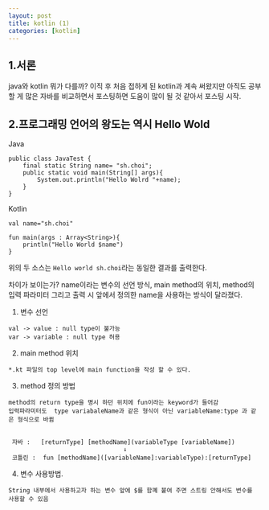 ```yaml
---
layout: post
title: kotlin (1)
categories: [kotlin]
---
```



1.서론
---
java와 kotlin 뭐가 다를까? 이직 후 처음 접하게 된 kotlin과 계속 써왔지만 아직도 공부할 게 많은
자바를 비교하면서 포스팅하면 도움이 많이 될 것 같아서 포스팅 시작.
 
2.프로그래밍 언어의 왕도는 역시 Hello Wold
---
Java
```
public class JavaTest {
    final static String name= "sh.choi";
    public static void main(String[] args){
        System.out.println("Hello Wolrd "+name);
    }
}
```

Kotlin
```
val name="sh.choi"

fun main(args : Array<String>){
    println("Hello World $name")
}
```

위의 두 소스는 `Hello world sh.choi`라는 동일한 결과를 출력한다. 

차이가 보이는가? name이라는 변수의 선언 방식, main method의 위치, method의 입력 파라미터
그리고 출력 시 앞에서 정의한 name을 사용하는 방식이 달라졌다. 

1. 변수 선언

```
val -> value : null type이 불가능 
var -> variable : null type 허용
```

2. main method 위치

```
*.kt 파일의 top level에 main function을 작성 할 수 있다. 
```

3. method 정의 방법

```
method의 return type을 명시 하던 위치에 fun이라는 keyword가 들어감
입력파라미터도  type variabaleName과 같은 형식이 아닌 variableName:type 과 같은 형식으로 바뀜


 자바 :   [returnType] [methodName](variableType [variableName])
                                ↓
 코틀린 :  fun [methodName]([variableName]:variableType):[returnType]

```

4. 변수 사용방법.
 
```
String 내부에서 사용하고자 하는 변수 앞에 $를 함꼐 붙여 주면 스트링 안해서도 변수를 사용할 수 있음

```

